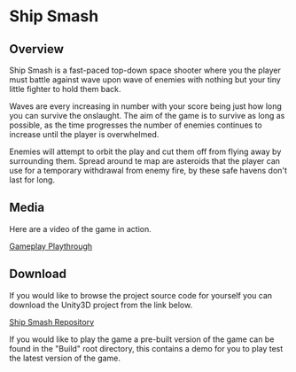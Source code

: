 # Ship Smash

## Overview

Ship Smash is a fast-paced top-down space shooter where you the player must battle against wave upon wave of enemies with nothing but your tiny little fighter to hold them back.

Waves are every increasing in number with your score being just how long you can survive the onslaught. The aim of the game is to survive as long as possible, as the time progresses the number of enemies continues to increase until the player is overwhelmed.

Enemies will attempt to orbit the play and cut them off from flying away by surrounding them. Spread around te map are asteroids that the player can use for a temporary withdrawal from enemy fire, by these safe havens don't last for long.

## Media

Here are a video of the game in action.

[Gameplay Playthrough](https://www.youtube.com/watch?v=vBxtv6kNirM)

## Download

If you would like to browse the project source code for yourself you can download the Unity3D project from the link below.

[Ship Smash Repository](https://github.com/JGoodHub/Ship-Smash)

If you would like to play the game a pre-built version of the game can be found in the "Build" root directory, this contains a demo for you to play test the latest version of the game.
